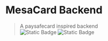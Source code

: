 # MesaCard Backend
> A paysafecard inspired backend<br>
![Static Badge](https://img.shields.io/badge/Made_for-Node.js%20v20.5.1-blue)
![Static Badge](https://img.shields.io/badge/Production%20Ready-green)

